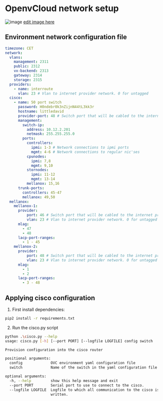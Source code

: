 # OpenvCloud network setup
![image](https://docs.google.com/drawings/d/e/2PACX-1vTVm5VstLyfsevlecNHkPjH2JencQbqKqTH767EsbG_Mvs0aV5juH6kXwGpu_bm10BD7Lzvle0S2iry/pub?w=1580&h=722)
[edit image here](https://docs.google.com/drawings/d/1LXH7eJQNU9i0RqO13yo-8z0_rx3cyeO498wA23N7q8o/edit)

## Environment network configuration file
```yaml
timezone: CET
network:
  vlans:
    management: 2311
    public: 2312
    vx-backend: 2313
    gateway: 2314
    storage: 2315
  providers:
    - name: interroute
      vlan: 23 # Vlan to internet provider network. 0 for untagged
  cisco:
    - name: 50 port switch
      password: H0ndebr0k3nZijnN44tL3kk3r
      hostname: littledavid
      provider-port: 48 # Switch port that will be cabled to the internet provider
      management: 
        switch-ip:
          address: 10.12.2.201
          netmask: 255.255.255.0
        ports:
          controllers:
            ipmi: 1-3 # Network connections to ipmi ports
            mgmt: 4-6 # Network connections to regular nic'ses
          cpunodes:
            ipmi: 7,8
            mgmt: 9,10
          stornodes:
            ipmi: 11-12
            mgmt: 13-14
          mellanox: 15,16
      trunk-ports: 
        controllers: 45-47
        mellanox: 49,50          
  mellanox:
    mellanox-1:
      provider:
          port: 46 # Switch port that will be cabled to the internet provider
          vlan: 23 # Vlan to internet provider network. 0 for untagged
      mlag:
        - 47
        - 48
      lacp-port-ranges:
        - 1 - 45
    mellanox-2:
      provider:
          port: 48 # Switch port that will be cabled to the internet provider
          vlan: 23 # Vlan to internet provider network. 0 for untagged
      mlag:
        - 1
        - 2
      lacp-port-ranges:
        - 3 - 48
```

## Applying cisco configuration
1. First install dependencies:
```bash
pip2 install -r requirements.txt
```

2. Run the cisco.py script
```bash
python .\cisco.py --help
usage: cisco.py [-h] [--port PORT] [--logfile LOGFILE] config switch

Provision configuration into the cisco router

positional arguments:
  config             OVC environment yaml configuration file
  switch             Name of the switch in the yaml configuration file

optional arguments:
  -h, --help         show this help message and exit
  --port PORT        Serial port to use to connect to the cisco.
  --logfile LOGFILE  Logfile to which all communication to the cisco is
                     written.
```